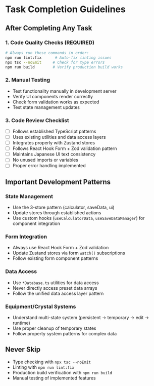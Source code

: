 # Task Completion Guidelines

## After Completing Any Task

### 1. Code Quality Checks (REQUIRED)
```bash
# Always run these commands in order:
npm run lint:fix      # Auto-fix linting issues
npx tsc --noEmit     # Check for type errors
npm run build        # Verify production build works
```

### 2. Manual Testing
- Test functionality manually in development server
- Verify UI components render correctly
- Check form validation works as expected
- Test state management updates

### 3. Code Review Checklist
- [ ] Follows established TypeScript patterns
- [ ] Uses existing utilities and data access layers
- [ ] Integrates properly with Zustand stores
- [ ] Follows React Hook Form + Zod validation pattern
- [ ] Maintains Japanese UI text consistency
- [ ] No unused imports or variables
- [ ] Proper error handling implemented

## Important Development Patterns

### State Management
- Use the 3-store pattern (calculator, saveData, ui)
- Update stores through established actions
- Use custom hooks (`useCalculatorData`, `useSaveDataManager`) for component integration

### Form Integration
- Always use React Hook Form + Zod validation
- Update Zustand stores via form `watch()` subscriptions
- Follow existing form component patterns

### Data Access
- Use `*Database.ts` utilities for data access
- Never directly access preset data arrays
- Follow the unified data access layer pattern

### Equipment/Crystal Systems
- Understand multi-state system (persistent → temporary → edit → runtime)
- Use proper cleanup of temporary states
- Follow property system patterns for complex data

## Never Skip
- Type checking with `npx tsc --noEmit`
- Linting with `npm run lint:fix`
- Production build verification with `npm run build`
- Manual testing of implemented features